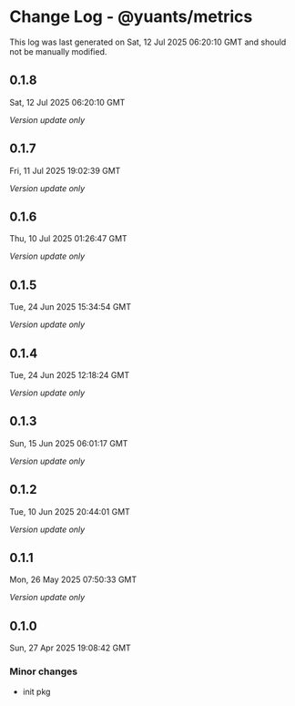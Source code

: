 # Change Log - @yuants/metrics

This log was last generated on Sat, 12 Jul 2025 06:20:10 GMT and should not be manually modified.

## 0.1.8
Sat, 12 Jul 2025 06:20:10 GMT

_Version update only_

## 0.1.7
Fri, 11 Jul 2025 19:02:39 GMT

_Version update only_

## 0.1.6
Thu, 10 Jul 2025 01:26:47 GMT

_Version update only_

## 0.1.5
Tue, 24 Jun 2025 15:34:54 GMT

_Version update only_

## 0.1.4
Tue, 24 Jun 2025 12:18:24 GMT

_Version update only_

## 0.1.3
Sun, 15 Jun 2025 06:01:17 GMT

_Version update only_

## 0.1.2
Tue, 10 Jun 2025 20:44:01 GMT

_Version update only_

## 0.1.1
Mon, 26 May 2025 07:50:33 GMT

_Version update only_

## 0.1.0
Sun, 27 Apr 2025 19:08:42 GMT

### Minor changes

- init pkg

